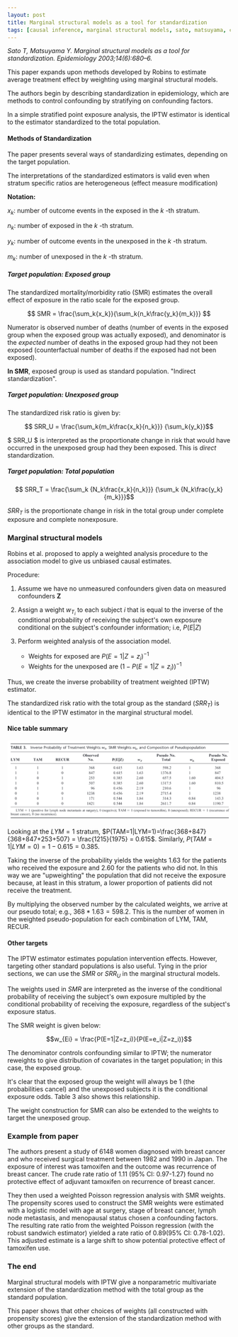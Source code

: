 ```yaml
---
layout: post
title: Marginal structural models as a tool for standardization
tags: [causal inference, marginal structural models, sato, matsuyama, catie wiener]
---
```


_Sato T, Matsuyama Y. Marginal structural models as a tool for standardization. Epidemiology 2003;14(6):680–6._

This paper expands upon methods developed by Robins to estimate average treatment effect by weighting using marginal structural models. 

The authors begin by describing standardization in epidemiology, which are methods to control confounding by stratifying on confounding factors. 

In a simple stratified point exposure analysis, the IPTW estimator is identical to the estimator standardized to the total population. 

#### Methods of Standardization

The paper presents several ways of standardizing estimates, depending on the target population. 

The interpretations of the standardized estimators is valid even when stratum specific ratios are heterogeneous (effect measure modification)

**Notation:**

$x_k$: number of outcome events in the exposed in the _k_ -th stratum. 

$n_k$: number of exposed in the _k_ -th stratum.

$y_k$: number of outcome events in the unexposed in the _k_ -th stratum.

$m_k$: number of unexposed in the _k_ -th stratum.

##### Target population: Exposed group

The standardized mortality/morbidity ratio (SMR) estimates the overall effect of exposure in the ratio scale for the exposed group. 

$$ SMR = \frac{\sum_k{x_k}}{\sum_k{n_k\frac{y_k}{m_k}}} $$

Numerator is observed number of deaths (number of events in the exposed group when the exposed group was actually exposed), and denominator is the _expected_ number of deaths in the exposed group had they not been exposed (counterfactual number of deaths if the exposed had not been exposed). 

**In SMR**, exposed group is used as standard population. "Indirect standardization".

##### Target population: Unexposed group

The standardized risk ratio is given by:

$$ SRR_U = \frac{\sum_k{m_k\frac{x_k}{n_k}}} {\sum_k{y_k}}$$

$ SRR_U $ is interpreted as the proportionate change in risk that would have occurred in the unexposed group had they been exposed. This is _direct_ standardization. 

##### Target population: Total population

$$ SRR_T = \frac{\sum_k {N_k\frac{x_k}{n_k}}} {\sum_k {N_k\frac{y_k}{m_k}}}$$

$SRR_T$ is the proportionate change in risk in the total group under complete exposure and complete nonexposure. 

### Marginal structural models

Robins et al. proposed to apply a weighted analysis procedure to the association model to give us unbiased causal estimates. 

Procedure:

1. Assume we have no unmeasured confounders given data on measured confounders **Z**

2. Assign a weight $w_{T_i}$ to each subject $i$ that is equal to the inverse of the conditional probability of receiving the subject's own exposure conditional on the subject's confounder information; i.e, $P(E|Z)$

3. Perform weighted analysis of the association model. 

    * Weights for exposed are $P(E=1|Z=z_i)^{-1}$
    * Weights for the unexposed are $(1-P(E=1|Z=z_i))^{-1}$

Thus, we create the inverse probability of treatment weighted (IPTW) estimator. 

The standardized risk ratio with the total group as the standard ($SRR_T$) is identical to the IPTW estimator in the marginal structural model. 


#### Nice table summary 

<div class="fig figcenter fighighlight">
  <img src="/assets/img/sato_table3.png">
</div>


Looking at the $LYM = 1$ stratum, $P(TAM=1|LYM=1)=\frac{368+847}{368+847+253+507} = \frac{1215}{1975} = 0.615$. Similarly, $P(TAM=1|LYM=0)= {1-0.615} = 0.385$. 

Taking the inverse of the probability yields the weights $1.63$ for the patients who received the exposure and $2.60$ for the patients who did not. In this way we are "upweighting" the population that did not receive the exposure because, at least in this stratum, a lower proportion of patients did not receive the treatment. 

By multiplying the observed number by the calculated weights, we arrive at our pseudo total; e.g., $368*1.63=598.2$. This is the number of women in the weighted pseudo-population for each combination of LYM, TAM, RECUR. 

#### Other targets

The IPTW estimator estimates population intervention effects. However, targeting other standard populations is also useful. Tying in the prior sections, we can use the $SMR$ or $SRR_U$ in the marginal structural models. 

The weights used in $SMR$ are interpreted as the inverse of the conditional probability of receiving the subject's own exposure multipled by the conditional probability of receiving the exposure, regardless of the subject's exposure status. 

The SMR weight is given below:

$$w_{Ei} = \frac{P(E=1|Z=z_i)}{P(E=e_i|Z=z_i)}$$

The denominator controls confounding similar to IPTW; the numerator reweights to give distribution of covariates in the target population; in this case, the exposed group. 

It's clear that the exposed group the weight will always be 1 (the probabilities cancel) and the unexposed subjects it is the conditional exposure odds. Table 3 also shows this relationship. 

The weight construction for SMR can also be extended to the weights to target the unexposed group. 

### Example from paper

The authors present a study of 6148 women diagnosed with breast cancer and who received surgical treatment between 1982 and 1990 in Japan. The exposure of interest was tamoxifen and the outcome was recurrence of breast cancer. The crude rate ratio of 1.11 (95% CI: 0.97-1.27) found no protective effect of adjuvant tamoxifen on recurrence of breast cancer. 

They then used a weighted Poisson regression analysis with SMR weights. The propensity scores used to construct the SMR weights were estimated with a logistic model with age at surgery, stage of breast cancer, lymph node metastasis, and menopausal status chosen a confounding factors. The resulting rate ratio from the weighted Poisson regression (with the robust sandwich estimator) yielded a rate ratio of 0.89(95% CI: 0.78-1.02). This adjusted estimate is a large shift to show potential protective effect of tamoxifen use. 

### The end
Marginal structural models with IPTW give a nonparametric multivariate extension of the standardization method with the total group as the standard population. 

This paper shows that other choices of weights (all constructed with propensity scores) give the extension of the standardization method with other groups as the standard. 

